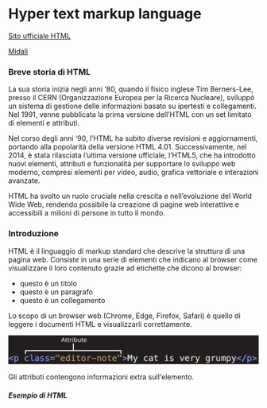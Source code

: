 # Hyper text markup language

[Sito ufficiale HTML](https://html.spec.whatwg.org/ "Sito Ufficiale")

[Midali](https://codegrind.it/documentazione/html/elementi)

### Breve storia di HTML

La sua storia inizia negli anni ‘80, quando il fisico inglese Tim Berners-Lee, presso il CERN (Organizzazione Europea per la Ricerca Nucleare), sviluppò un sistema di gestione delle informazioni basato su ipertesti e collegamenti. Nel 1991, venne pubblicata la prima versione dell’HTML con un set limitato di elementi e attributi.

Nel corso degli anni ‘90, l’HTML ha subito diverse revisioni e aggiornamenti, portando alla popolarità della versione HTML 4.01. Successivamente, nel 2014, è stata rilasciata l’ultima versione ufficiale, l’HTML5, che ha introdotto nuovi elementi, attributi e funzionalità per supportare lo sviluppo web moderno, compresi elementi per video, audio, grafica vettoriale e interazioni avanzate.

HTML ha svolto un ruolo cruciale nella crescita e nell’evoluzione del World Wide Web, rendendo possibile la creazione di pagine web interattive e accessibili a milioni di persone in tutto il mondo.

### Introduzione

HTML è il linguaggio di markup standard che descrive la struttura di una pagina web. Consiste in una serie di elementi che indicano al browser come visualizzare il loro contenuto grazie ad etichette che dicono al browser:

- questo è un titolo
- questo è un paragrafo
- questo è un collegamento

Lo scopo di un browser web (Chrome, Edge, Firefox, Safari) è quello di leggere i documenti HTML e visualizzarli correttamente.



![alt text](Images/anatomia1-html.jpg)

Gli attributi contengono informazioni extra sull'elemento.

##### Esempio di HTML

